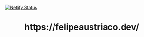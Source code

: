 [![Netlify Status](https://api.netlify.com/api/v1/badges/f4ca26ed-7b64-4f21-ba8f-d045fe57768c/deploy-status)](https://app.netlify.com/sites/boring-colden-24e39c/deploys)

<h1 align="center">https://felipeaustriaco.dev/</h1>
